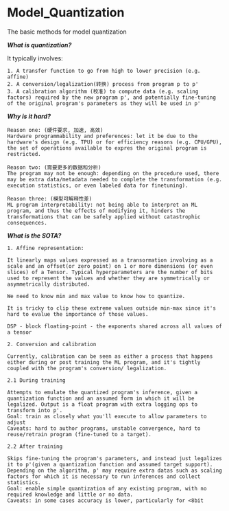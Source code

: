 # Model_Quantization
The basic methods for model quantization


***What is quantization?***

It typically involves:


    1. A transfer function to go from high to lower precision (e.g. affine)
    2. A conversion/legalization(转换) process from program p to p'
    3. A calibration algorithm (校准) to compute data (e.g. scaling factors) required by the new program p', and potentially fine-tuning of the original program's parameters as they will be used in p'


***Why is it hard?***

    Reason one: (硬件要求, 加速, 高效)
    Hardware programmability and preferences: let it be due to the hardware's design (e.g. TPU) or for efficiency reasons (e.g. CPU/GPU), the set of operations available to expres the original program is restricted. 

    Reason two: (需要更多的数据和分析)
    The program may not be enough: depending on the procedure used, there may be extra data/metadata needed to complete the transformation (e.g. execution statistics, or even labeled data for finetuning).

    Reason three: (模型可解释性差)
    ML program interpretability: not being able to interpret an ML program, and thus the effects of modifying it, hinders the transformations that can be safely applied without catastrophic consequences.

***What is the SOTA?***

    1. Affine representation:

    It linearly maps values expressed as a transormation involving as a scale and an offset(or zero point) on 1 or more dimensions (or even slices) of a Tensor. Typical hyperparameters are the number of bits used to represent the values and whether they are symmetrically or asymmetrically distributed. 

    We need to know min and max value to know how to quantize. 

    It is tricky to clip these extreme values outside min-max since it's hard to evalue the importance of those values.

    DSP - block floating-point - the exponents shared across all values of a tensor

    2. Conversion and calibration

    Currently, calibration can be seen as either a process that happens either during or post training the ML program, and it's tightly coupled with the program's conversion/ legalization. 

    2.1 During training 

    Attempts to emulate the quantized program's inference, given a quantization function and an assumed form in which it will be legalized. Output is a float program with extra logging ops to transform into p'.
    Goal: train as closely what you'll execute to allow parameters to adjust
    Caveats: hard to author programs, unstable convergence, hard to reuse/retrain program (fine-tuned to a target).

    2.2 After training

    Skips fine-tuning the program's parameters, and instead just legalizes it to p'(given a quantization function and assumed target support). Depending on the algorithm, p' may require extra datas such as scaling factors for which it is necessary to run inferences and collect statistics.
    Goal: enable simple quantization of any existing program, with no required knowledge and little or no data.
    Caveats: in some cases accuracy is lower, particularly for <8bit






